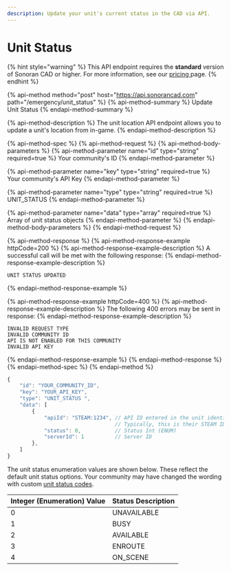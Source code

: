 ```yaml
---
description: Update your unit's current status in the CAD via API.
---
```


# Unit Status

{% hint style="warning" %}
This API endpoint requires the **standard** version of Sonoran CAD or higher. For more information, see our [pricing ](../../../../pricing/faq/)page.
{% endhint %}

{% api-method method="post" host="https://api.sonorancad.com" path="/emergency/unit\_status" %}
{% api-method-summary %}
Update Unit Status
{% endapi-method-summary %}

{% api-method-description %}
The unit location API endpoint allows you to update a unit's location from in-game.
{% endapi-method-description %}

{% api-method-spec %}
{% api-method-request %}
{% api-method-body-parameters %}
{% api-method-parameter name="id" type="string" required=true %}
Your community's ID
{% endapi-method-parameter %}

{% api-method-parameter name="key" type="string" required=true %}
Your community's API Key
{% endapi-method-parameter %}

{% api-method-parameter name="type" type="string" required=true %}
UNIT\_STATUS
{% endapi-method-parameter %}

{% api-method-parameter name="data" type="array" required=true %}
Array of unit status objects
{% endapi-method-parameter %}
{% endapi-method-body-parameters %}
{% endapi-method-request %}

{% api-method-response %}
{% api-method-response-example httpCode=200 %}
{% api-method-response-example-description %}
A successful call will be met with the following response:
{% endapi-method-response-example-description %}

```
UNIT STATUS UPDATED
```
{% endapi-method-response-example %}

{% api-method-response-example httpCode=400 %}
{% api-method-response-example-description %}
The following 400 errors may be sent in response:
{% endapi-method-response-example-description %}

```http
INVALID REQUEST TYPE
INVALID COMMUNITY ID
API IS NOT ENABLED FOR THIS COMMUNITY
INVALID API KEY
```
{% endapi-method-response-example %}
{% endapi-method-response %}
{% endapi-method-spec %}
{% endapi-method %}

```javascript
{
    "id": "YOUR_COMMUNITY_ID",
    "key": "YOUR_API_KEY",
    "type": "UNIT_STATUS ",
    "data": [
        {
            "apiId": "STEAM:1234", // API ID entered in the unit identifiers
                                   // Typically, this is their STEAM ID
            "status": 0,           // Status Int (ENUM)
            "serverId": 1          // Server ID
        },
    ]
}
```

The unit status enumeration values are shown below. These reflect the default unit status options. Your community may have changed the wording with custom [unit status codes](../../../../tutorials/customization/unit-status-codes.md).

| Integer \(Enumeration\) Value | Status Description |
| :--- | :--- |
| 0 | UNAVAILABLE |
| 1 | BUSY |
| 2 | AVAILABLE |
| 3 | ENROUTE |
| 4 | ON\_SCENE |

